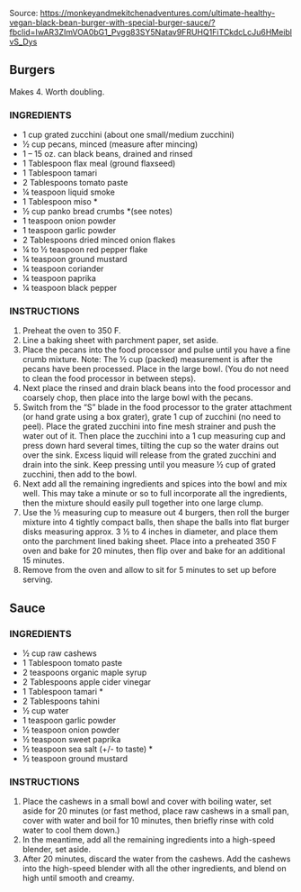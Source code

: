 
Source: https://monkeyandmekitchenadventures.com/ultimate-healthy-vegan-black-bean-burger-with-special-burger-sauce/?fbclid=IwAR3ZImVOA0bG1_Pvgg83SY5Natav9FRUHQ1FiTCkdcLcJu6HMeiblvS_Dys

## Burgers

Makes 4. Worth doubling. 

### INGREDIENTS

* 1 cup grated zucchini (about one small/medium zucchini)
* ½ cup pecans, minced (measure after mincing)
* 1 – 15 oz. can black beans, drained and rinsed
* 1 Tablespoon flax meal (ground flaxseed)
* 1 Tablespoon tamari
* 2 Tablespoons tomato paste
* ¼ teaspoon liquid smoke
* 1 Tablespoon miso *
* ½ cup panko bread crumbs *(see notes)
* 1 teaspoon onion powder
* 1 teaspoon garlic powder
* 2 Tablespoons dried minced onion flakes
* ¼ to ½ teaspoon red pepper flake
* ¼ teaspoon ground mustard
* ¼ teaspoon coriander
* ¼ teaspoon paprika
* ¼ teaspoon black pepper

### INSTRUCTIONS

1. Preheat the oven to 350 F.
2. Line a baking sheet with parchment paper, set aside.
3. Place the pecans into the food processor and pulse until you have a fine crumb mixture. Note: The ½ cup (packed) measurement is after the pecans have been processed.  Place in the large bowl. (You do not need to clean the food processor in between steps).
4. Next place the rinsed and drain black beans into the food processor and coarsely chop, then place into the large bowl with the pecans.
5. Switch from the “S” blade in the food processor to the grater attachment (or hand grate using a box grater), grate 1 cup of zucchini (no need to peel). Place the grated zucchini into fine mesh strainer and push the water out of it. Then place the zucchini into a 1 cup measuring cup and press down hard several times, tilting the cup so the water drains out over the sink. Excess liquid will release from the grated zucchini and drain into the sink. Keep pressing until you measure ½ cup of grated zucchini, then add to the bowl.
6. Next add all the remaining ingredients and spices into the bowl and mix well. This may take a minute or so to full incorporate all the ingredients, then the mixture should easily pull together into one large clump.
7. Use the ½ measuring cup to measure out 4 burgers, then roll the burger mixture into 4 tightly compact balls, then shape the balls into flat burger disks measuring approx. 3 ½ to 4 inches in diameter, and place them onto the parchment lined baking sheet. Place into a preheated 350 F oven and bake for 20 minutes, then flip over and bake for an additional 15 minutes.
8. Remove from the oven and allow to sit for 5 minutes to set up before serving.

## Sauce

### INGREDIENTS

* ½ cup raw cashews
* 1 Tablespoon tomato paste
* 2 teaspoons organic maple syrup
* 2 Tablespoons apple cider vinegar
* 1 Tablespoon tamari *
* 2 Tablespoons tahini
* ½ cup water
* 1 teaspoon garlic powder
* ½ teaspoon onion powder
* ½ teaspoon sweet paprika
* ½ teaspoon sea salt (+/- to taste) *
* ½ teaspoon ground mustard

### INSTRUCTIONS
1. Place the cashews in a small bowl and cover with boiling water, set aside for 20 minutes (or fast method, place raw cashews in a small pan, cover with water and boil for 10 minutes, then briefly rinse with cold water to cool them down.)
2. In the meantime, add all the remaining ingredients into a high-speed blender, set aside.
3. After 20 minutes, discard the water from the cashews.  Add the cashews into the high-speed blender with all the other ingredients, and blend on high until smooth and creamy.
